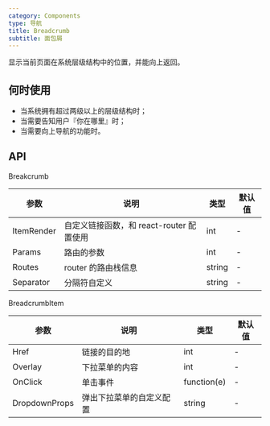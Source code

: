 ```yaml
---
category: Components
type: 导航
title: Breadcrumb
subtitle: 面包屑
---
```


显示当前页面在系统层级结构中的位置，并能向上返回。

## 何时使用

- 当系统拥有超过两级以上的层级结构时；
- 当需要告知用户『你在哪里』时；
- 当需要向上导航的功能时。


## API

Breakcrumb

| 参数             | 说明                                         | 类型          | 默认值    |
| ---------------- | -------------------------------------------- | ------------- | --------- |
| ItemRender | 自定义链接函数，和 react-router 配置使用 | int   | -         |
| Params   | 	路由的参数| int   |-      |
| Routes | 	router 的路由栈信息 | string         |-       |
| Separator |分隔符自定义| string  | -  |


BreadcrumbItem

| 参数             | 说明                                         | 类型          | 默认值    |
| ---------------- | -------------------------------------------- | ------------- | --------- |
| Href | 链接的目的地 | int         | -         |
| Overlay   | 下拉菜单的内容 | int         |-         |
| OnClick | 单击事件 | function(e)  |-       |
| DropdownProps |弹出下拉菜单的自定义配置 | string  | -  |


